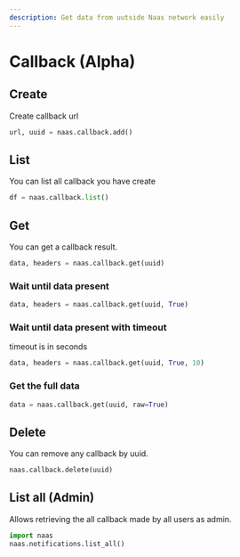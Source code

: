 ```yaml
---
description: Get data from uutside Naas network easily
---
```


# Callback \(Alpha\)

## Create

Create callback url 

```python
url, uuid = naas.callback.add()
```

## List 

You can list all callback  you have create

```python
df = naas.callback.list()
```

## Get 

You can get a callback result.

```python
data, headers = naas.callback.get(uuid)
```

### Wait until data present

```python
data, headers = naas.callback.get(uuid, True)
```

### Wait until data present with timeout

timeout is in seconds

```python
data, headers = naas.callback.get(uuid, True, 10)
```

### Get the full data

```python
data = naas.callback.get(uuid, raw=True)
```

## Delete

You can remove any callback by uuid. 

```python
naas.callback.delete(uuid)
```

## List all \(Admin\)

Allows retrieving the all callback made by all users as admin.

```python
import naas
naas.notifications.list_all()
```



